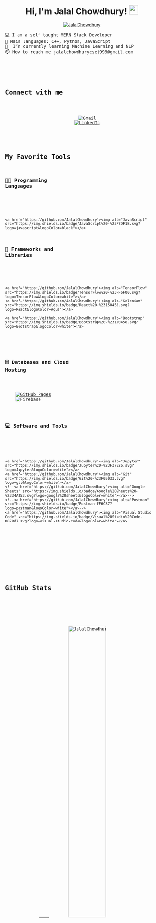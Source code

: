 

<!--
**JalalChowdhury/JalalChowdhury** is a ✨ _special_ ✨ repository because its `README.md` (this file) appears on your GitHub profile.

Here are some ideas to get you started:

- 🔭 I’m currently working on ...
- 🌱 I’m currently learning ...
- 👯 I’m looking to collaborate on ...
- 🤔 I’m looking for help with ...
- 💬 Ask me about ...
- 📫 How to reach me: ...
- 😄 Pronouns: ...
- ⚡ Fun fact: ...
-->

<h1 align="center">
Hi, I'm Jalal Chowdhury!
	<a href="https://github.com/JalalChowdhury" target="_self">
		<img src="https://media.giphy.com/media/hvRJCLFzcasrR4ia7z/giphy.gif" width="30">
	</a>
</h1>
<p align="center">
	<a href="https://github.com/JalalChowdhury">
		<img src="https://komarev.com/ghpvc/?username=JalalChowdhury&label=Profile%20views&color=0e75b6&style=flat" alt="JalalChowdhury" />
	</a>
	<!--<a href="https://github.com/JalalChowdhury">
		<img src="https://img.shields.io/github/followers/JalalChowdhury?label=Followers" alt="JalalChowdhury" />
	</a>-->
</p>
<!--
<br/>
<p align="center">
	<a href="https://github.com/JalalChowdhury">
		<img src="https://readme-typing-svg.herokuapp.com?lines=Computer+Science+Student;Full+Stack+Web+Developer;Freelancer;DS%20|%20AI%20|%20ML%20Enthusiastic;Always%20learning%20new%20things&center=true&width=380&height=45">
	</a>
</p>
-->

<p>
<pre>
💻 I am a self taught MERN Stack Developer
🌟 Main languages: C++, Python, JavaScript
🚩  I’m currently learning Machine Learning and NLP
📫 How to reach me jalalchowdhurycse1999@gmail.com
</p>
<br/>

## Connect with me

<p align="center">
	<a href="mailto:jalalchowdhurycse1999@gmail.com"><img img src="https://img.shields.io/badge/gmail-%23EA4335.svg?style=plastic&logo=gmail&logoColor=white" alt="Gmail"/></a>
	<a href="https://www.linkedin.com/in/jalalchowdhury/"><img src="https://img.shields.io/badge/linkedin-%230A66C2.svg?style=plastic&logo=linkedin&logoColor=white" alt="LinkedIn"/></a>
	
</p>

## My Favorite Tools

### 👨‍💻 Programming Languages

<p>
    
    <a href="https://github.com/JalalChowdhury"><img alt="JavaScript" src="https://img.shields.io/badge/JavaScript%20-%23F7DF1E.svg?logo=javascript&logoColor=black"></a>

### 🧰 Frameworks and Libraries

<p>
   
    <a href="https://github.com/JalalChowdhury"><img alt="TensorFlow" src="https://img.shields.io/badge/TensorFlow%20-%23FF6F00.svg?logo=TensorFlow&logoColor=white"></a>
    <a href="https://github.com/JalalChowdhury"><img alt="Selenium" src="https://img.shields.io/badge/React%20-%23150458.svg?logo=React&logoColor=Aqua"></a>
    
    <a href="https://github.com/JalalChowdhury"><img alt="Bootstrap" src="https://img.shields.io/badge/Bootstrap%20-%23150458.svg?logo=Bootstrap&logoColor=white"></a>
</p>

### 🗄️ Databases and Cloud Hosting

<p>
    <a href="https://github.com/JalalChowdhury"><img alt="GitHub Pages" src="https://img.shields.io/badge/GitHub%20Pages-%23327FC7.svg?logo=github&logoColor=white"></a>
    <a href="https://github.com/JalalChowdhury"><img alt="Firebase" src ="https://img.shields.io/badge/Firebase-%23FF6F00.svg?logo=firebase&logoColor=white"></a>
</p>

### 💻 Software and Tools

<p>
    
    <a href="https://github.com/JalalChowdhury"><img alt="Jupyter" src="https://img.shields.io/badge/Jupyter%20-%23F37626.svg?logo=Jupyter&logoColor=white"></a>    
    <a href="https://github.com/JalalChowdhury"><img alt="Git" src="https://img.shields.io/badge/Git%20-%23F05033.svg?logo=git&logoColor=white"></a>
    <!--<a href="https://github.com/JalalChowdhury"><img alt="Google Sheets" src="https://img.shields.io/badge/Google%20Sheets%20-%2334A853.svg?logo=google%20sheets&logoColor=white"></a>-->
    <!--<a href="https://github.com/JalalChowdhury"><img alt="Postman" src="https://img.shields.io/badge/Postman-FF6C37?logo=postman&logoColor=white"></a>-->
    <a href="https://github.com/JalalChowdhury"><img alt="Visual Studio Code" src="https://img.shields.io/badge/Visual%20Studio%20Code-0078d7.svg?logo=visual-studio-code&logoColor=white"></a>
</p>
</br>

<!--
### 👨🏽‍💻 Workspace
<p>
    <a href="https://github.com/JalalChowdhury"><img alt="Macbook Air M1" src="https://img.shields.io/badge/Apple-MacBook_Air_2020-999999?style=for-the-badge&logo=apple&logoColor=white"></a>
    <a href="https://github.com/JalalChowdhury"><img alt="Spotify" src="https://img.shields.io/badge/Spotify-1ED760?&style=for-the-badge&logo=spotify&logoColor=white"></a>
</p>
-->

<!-- <a href="https://github.com/JalalChowdhury"><img src="https://www.blumbergdigital.com/wp-content/uploads/2020/10/stats-graphic-statistics-business-512.png" width="30"></a> -->
## GitHub Stats

<!--
<summary><b>⚡ JalalChowdhury's Stats</b></summary>
<br/>
-->
<p align="center">
	<a href="https://github.com/JalalChowdhury">
	<img width="49.5%" src="https://github-readme-stats.vercel.app/api?username=JalalChowdhury&show_icons=true" alt="JalalChowdhury">
	<img width="49.5%" src="https://github-readme-streak-stats.herokuapp.com/?user=JalalChowdhury" alt="JalalChowdhury">
	</a>
	<br/>
</p>
<br/>
<!--
<summary><b>⚡ Activity graph</b></summary>
<br/>
<p align="center">
	<a href="https://github.com/JalalChowdhury">
		<img src="https://activity-graph.herokuapp.com/graph?username=JalalChowdhury&bg_color=ffffff&color=000000&line=000000&point=000000&area=true&hide_border=true" alt="JalalChowdhury">
	</a>
</p>
<br/>
-->
<!--
<summary><b>⚡ Top Languages</b></summary>
<br/>

<p align="center">
	<a href="https://github.com/JalalChowdhury">
	<img src="https://github-readme-stats.vercel.app/api/top-langs/?username=JalalChowdhury&langs_count=8&layout=compact" alt="JalalChowdhury">
	</a>
	<br/>
<br/>
<b>Note:</b> Top languages is only a metric of the languages my public code consists of and doesn't reflect experience or skill level.
</p>
<br/>
-->



